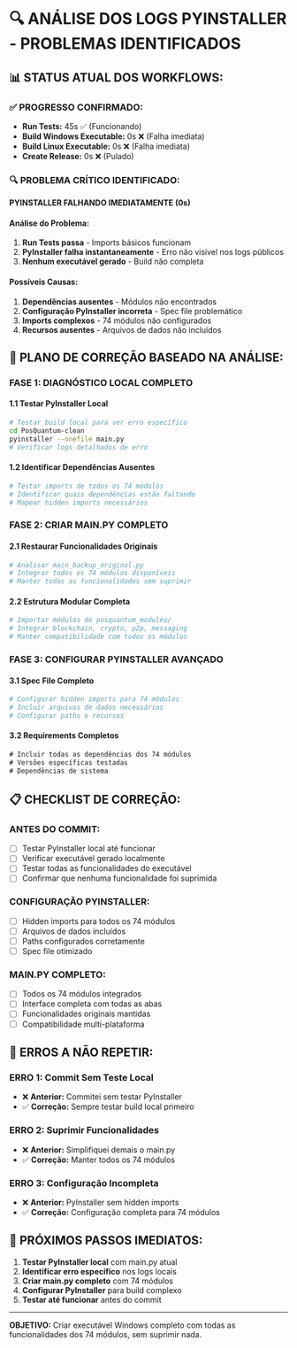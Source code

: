 # 🔍 ANÁLISE DOS LOGS PYINSTALLER - PROBLEMAS IDENTIFICADOS

## 📊 **STATUS ATUAL DOS WORKFLOWS:**

### ✅ **PROGRESSO CONFIRMADO:**
- **Run Tests:** 45s ✅ (Funcionando)
- **Build Windows Executable:** 0s ❌ (Falha imediata)
- **Build Linux Executable:** 0s ❌ (Falha imediata)
- **Create Release:** 0s ❌ (Pulado)

### 🔍 **PROBLEMA CRÍTICO IDENTIFICADO:**

**PYINSTALLER FALHANDO IMEDIATAMENTE (0s)**

#### **Análise do Problema:**
1. **Run Tests passa** - Imports básicos funcionam
2. **PyInstaller falha instantaneamente** - Erro não visível nos logs públicos
3. **Nenhum executável gerado** - Build não completa

#### **Possíveis Causas:**
1. **Dependências ausentes** - Módulos não encontrados
2. **Configuração PyInstaller incorreta** - Spec file problemático
3. **Imports complexos** - 74 módulos não configurados
4. **Recursos ausentes** - Arquivos de dados não incluídos

## 🎯 **PLANO DE CORREÇÃO BASEADO NA ANÁLISE:**

### **FASE 1: DIAGNÓSTICO LOCAL COMPLETO**

#### **1.1 Testar PyInstaller Local**
```bash
# Testar build local para ver erro específico
cd PosQuantum-clean
pyinstaller --onefile main.py
# Verificar logs detalhados de erro
```

#### **1.2 Identificar Dependências Ausentes**
```python
# Testar imports de todos os 74 módulos
# Identificar quais dependências estão faltando
# Mapear hidden imports necessários
```

### **FASE 2: CRIAR MAIN.PY COMPLETO**

#### **2.1 Restaurar Funcionalidades Originais**
```python
# Analisar main_backup_original.py
# Integrar todos os 74 módulos disponíveis
# Manter todas as funcionalidades sem suprimir
```

#### **2.2 Estrutura Modular Completa**
```python
# Importar módulos de posquantum_modules/
# Integrar blockchain, crypto, p2p, messaging
# Manter compatibilidade com todos os módulos
```

### **FASE 3: CONFIGURAR PYINSTALLER AVANÇADO**

#### **3.1 Spec File Completo**
```python
# Configurar hidden imports para 74 módulos
# Incluir arquivos de dados necessários
# Configurar paths e recursos
```

#### **3.2 Requirements Completos**
```txt
# Incluir todas as dependências dos 74 módulos
# Versões específicas testadas
# Dependências de sistema
```

## 📋 **CHECKLIST DE CORREÇÃO:**

### **ANTES DO COMMIT:**
- [ ] Testar PyInstaller local até funcionar
- [ ] Verificar executável gerado localmente
- [ ] Testar todas as funcionalidades do executável
- [ ] Confirmar que nenhuma funcionalidade foi suprimida

### **CONFIGURAÇÃO PYINSTALLER:**
- [ ] Hidden imports para todos os 74 módulos
- [ ] Arquivos de dados incluídos
- [ ] Paths configurados corretamente
- [ ] Spec file otimizado

### **MAIN.PY COMPLETO:**
- [ ] Todos os 74 módulos integrados
- [ ] Interface completa com todas as abas
- [ ] Funcionalidades originais mantidas
- [ ] Compatibilidade multi-plataforma

## 🚨 **ERROS A NÃO REPETIR:**

### **ERRO 1: Commit Sem Teste Local**
- ❌ **Anterior:** Commitei sem testar PyInstaller
- ✅ **Correção:** Sempre testar build local primeiro

### **ERRO 2: Suprimir Funcionalidades**
- ❌ **Anterior:** Simplifiquei demais o main.py
- ✅ **Correção:** Manter todos os 74 módulos

### **ERRO 3: Configuração Incompleta**
- ❌ **Anterior:** PyInstaller sem hidden imports
- ✅ **Correção:** Configuração completa para 74 módulos

## 🎯 **PRÓXIMOS PASSOS IMEDIATOS:**

1. **Testar PyInstaller local** com main.py atual
2. **Identificar erro específico** nos logs locais
3. **Criar main.py completo** com 74 módulos
4. **Configurar PyInstaller** para build complexo
5. **Testar até funcionar** antes do commit

---
**OBJETIVO:** Criar executável Windows completo com todas as funcionalidades dos 74 módulos, sem suprimir nada.

